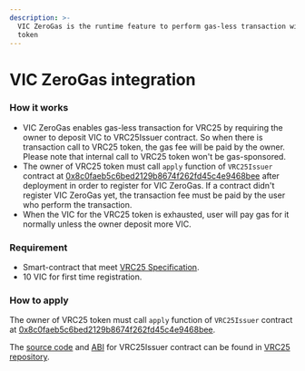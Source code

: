 ```yaml
---
description: >-
  VIC ZeroGas is the runtime feature to perform gas-less transaction with VRC25
  token
---
```


# VIC ZeroGas integration

### How it works

* VIC ZeroGas enables gas-less transaction for VRC25 by requiring the owner to deposit VIC to VRC25Issuer contract. So when there is transaction call to VRC25 token, the gas fee will be paid by the owner. Please note that internal call to VRC25 token won't be gas-sponsored.
* The owner of VRC25 token must call `apply` function of `VRC25Issuer` contract at [0x8c0faeb5c6bed2129b8674f262fd45c4e9468bee](https://https/vicscan.xyz/address/0x8c0faeb5c6bed2129b8674f262fd45c4e9468bee) after deployment in order to register for VIC ZeroGas. If a contract didn't register VIC ZeroGas yet, the transaction fee must be paid by the user who perform the transaction.
* When the VIC for the VRC25 token is exhausted, user will pay gas for it normally unless the owner deposit more VIC.

### Requirement

* Smart-contract that meet [VRC25 Specification](../standards-and-specification/vrc25-specification.md).
* 10 VIC for first time registration.

### How to apply

The owner of VRC25 token must call `apply` function of `VRC25Issuer` contract at [0x8c0faeb5c6bed2129b8674f262fd45c4e9468bee](https://https/vicscan.xyz/address/0x8c0faeb5c6bed2129b8674f262fd45c4e9468bee).

The [source code](https://github.com/BuildOnViction/trc25/raw/main/contracts/tests/VRC25Issuer.sol) and [ABI](https://github.com/BuildOnViction/trc25/raw/main/metadata/VRC25Issuer.json) for VRC25Issuer contract can be found in [VRC25 repository](https://github.com/BuildOnViction/vrc25).
